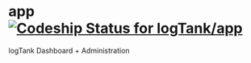 # app [ ![Codeship Status for logTank/app](https://codeship.com/projects/f45684d0-d302-0132-b4da-4ad10baf29cc/status?branch=master)](https://codeship.com/projects/77608)
logTank Dashboard + Administration

